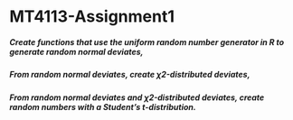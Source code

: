 # MT4113-Assignment1

##### Create functions that use the uniform random number generator in R to generate random normal deviates,
##### From random normal deviates, create χ2-distributed deviates,
##### From random normal deviates and χ2-distributed deviates, create random numbers with a Student’s t-distribution.
